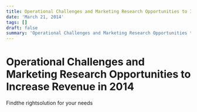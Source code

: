 ```yaml
---
title: Operational Challenges and Marketing Research Opportunities to Increase Revenue in 2014
date: 'March 21, 2014'
tags: []
draft: false
summary: 'Operational Challenges and Marketing Research Opportunities to Increase Revenue in 2014'
---
```


# Operational Challenges and Marketing Research Opportunities to Increase Revenue in 2014

Findthe rightsolution for your needs
